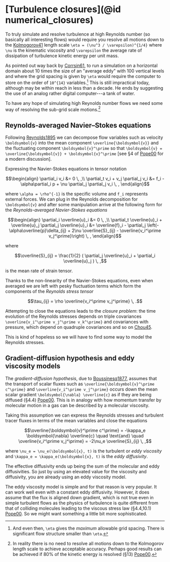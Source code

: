 # [Turbulence closures](@id numerical_closures)

To truly simulate and resolve turbulence at high Reynolds number (so basically all interesting flows) would require
you resolve all motions down to the [Kolmogorov41](@cite) length scale ``\eta = (\nu^3 / \varepsilon)^{1/4}`` where
``\nu`` is the kinematic viscosity and ``\varepsilon`` the average rate of dissipation of turbulence kinetic energy per
unit mass.

As pointed out way back by [Corrsin61](@cite), to run a simulation on a horizontal domain about 10 times the size of an
"average eddy" with 100 vertical levels and where the grid spacing is given by ``\eta`` would require the computer to
store on the order of ``10^{14}`` variables.[^1] This is still impractical today, although may be within
reach in less than a decade. He ends by suggesting the use of an analog rather digital computer---a tank of water.

[^1]: And even then, ``\eta`` gives the *maximum* allowable grid spacing. There is significant flow structure
    smaller than ``\eta``.

To have any hope of simulating high Reynolds number flows we need some way of resolving the sub-grid scale motions.[^2]

[^2]: In reality there is no need to resolve all motions down to the Kolmogorov length scale to achieve
    acceptable accuracy. Perhaps good results can be achieved if 80\% of the kinetic energy is resolved
    (§13) [Pope00](@cite).


## Reynolds-averaged Navier–Stokes equations

Following [Reynolds1895](@cite) we can decompose flow variables such as velocity ``\boldsymbol{v}`` into the mean component
``\overline{\boldsymbol{v}}`` and the fluctuating component ``\boldsymbol{v}^\prime`` so that ``\boldsymbol{v} = \overline{\boldsymbol{v}} + \boldsymbol{v}^\prime``
[see §4 of [Pope00](@cite) for a modern discussion].

Expressing the Navier-Stokes equations in tensor notation
```math
\begin{align}
    \partial_i v_i &= 0  \, ,\\
    \partial_t v_i + v_j \partial_j v_i &= f_i - \alpha\partial_i p + \nu \partial_j \partial_j v_i \, ,
\end{align}
```
where ``\alpha = \rho^{-1}`` is the specific volume and ``f_i`` represents external forces. We can plug in the Reynolds
decomposition for ``\boldsymbol{v}`` and after some manipulation arrive at the following form for the *Reynolds-averaged
Navier-Stokes equations*
```math
\begin{align}
    \partial_i \overline{u}_i &= 0  \, ,\\
    \partial_t \overline{u}_i + \overline{u}_j \partial_j \overline{u}_i &= \overline{f}_i -
    \partial_j \left(-\alpha\overline{p}\delta_{ij} + 2\nu \overline{S}_{ij} - \overline{v_i^\prime v_j^\prime}\right) \, ,
\end{align}
```
where
```math
\overline{S}_{ij} = \frac{1}{2} ( \partial_j \overline{u}_i + \partial_i \overline{u}_j ) \, ,
```
is the mean rate of strain tensor.

Thanks to the non-linearity of the Navier-Stokes equations, even when averaged we are left with pesky fluctuation
terms which form the components of the *Reynolds stress tensor*
```math
\tau_{ij} = \rho \overline{v_i^\prime v_j^\prime} \, .
```
Attempting to close the equations leads to the *closure problem*: the time evolution of the Reynolds stresses
depends on  triple covariances ``\overline{v_i^\prime v_j^\prime v_k^\prime}`` and covariances with pressure, which depend
on quadruple covariances and so on [Chou45](@cite).

This is kind of hopeless so we will have to find some way to model the Reynolds stresses.

## Gradient-diffusion hypothesis and eddy viscosity models

The *gradient-diffusion hypothesis*, due to [Boussinesq1877](@cite), assumes that the transport of scalar fluxes
such as ``\overline{\boldsymbol{v}^\prime c^\prime}`` and ``\overline{v_i^\prime v_j^\prime}`` occurs down the mean scalar gradient
``\boldsymbol{\nabla} \overline{c}`` as if they are being diffused (§4.4) [Pope00](@cite). This is in analogy with how momentum transfer by
molecular motion in a gas can be described by a molecular viscosity.

Taking this assumption we can express the Reynolds stresses and turbulent tracer fluxes in terms of the mean variables
and close the equations
```math
\overline{\boldsymbol{v}^\prime c^\prime} = -\kappa_e \boldsymbol{\nabla} \overline{c}
\quad \text{and} \quad
\overline{v_i^\prime v_j^\prime} = -2\nu_e \overline{S}_{ij} \, ,
```
where ``\nu_e = \nu_e(\boldsymbol{x}, t)`` is the turbulent or *eddy viscosity* and ``\kappa_e = \kappa_e(\boldsymbol{x}, t)``
is the *eddy diffusivity*.

The effective diffusivity ends up being the sum of the molecular and eddy diffusivities. So just by using an elevated
value for the viscosity and diffusivity, you are already using an eddy viscosity model.

The eddy viscosity model is simple and for that reason is very popular. It can work well even with a constant eddy
diffusivity. However, it does assume that the flux is aligned down gradient, which is not true even in simple turbulent
flows as the physics of turbulence is quite different from that of colliding molecules leading to the viscous stress law
(§4.4,10.1) [Pope00](@cite). So we might want something a little bit more sophisticated.
